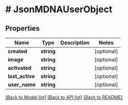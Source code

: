 # # JsonMDNAUserObject

## Properties

Name | Type | Description | Notes
------------ | ------------- | ------------- | -------------
**created** | **string** |  | [optional] 
**image** | **string** |  | [optional] 
**activated** | **string** |  | [optional] 
**last_active** | **string** |  | [optional] 
**user_name** | **string** |  | [optional] 

[[Back to Model list]](../../README.md#documentation-for-models) [[Back to API list]](../../README.md#documentation-for-api-endpoints) [[Back to README]](../../README.md)


